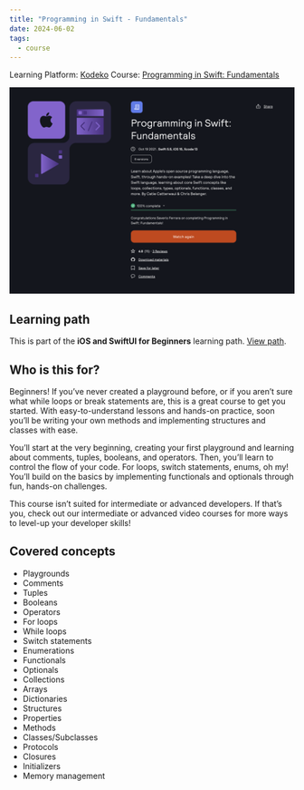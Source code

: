 ```yaml
---
title: "Programming in Swift - Fundamentals"
date: 2024-06-02
tags:
  - course
---
```

Learning Platform: [Kodeko](https://www.kodeco.com/)
Course: [Programming in Swift: Fundamentals](https://www.kodeco.com/28092971-programming-in-swift-fundamentals)

<!-- truncate -->

![Icon](certificate-programming-in-swift-fundamentals.png.png)

## Learning path

This is part of the **iOS and SwiftUI for Beginners** learning path. [View path](https://www.kodeco.com/ios/paths/learn).

## Who is this for?

Beginners! If you’ve never created a playground before, or if you aren’t sure what while loops or break statements are, this is a great course to get you started. With easy-to-understand lessons and hands-on practice, soon you’ll be writing your own methods and implementing structures and classes with ease.

You’ll start at the very beginning, creating your first playground and learning about comments, tuples, booleans, and operators. Then, you’ll learn to control the flow of your code. For loops, switch statements, enums, oh my! You’ll build on the basics by implementing functionals and optionals through fun, hands-on challenges.

This course isn’t suited for intermediate or advanced developers. If that’s you, check out our intermediate or advanced video courses for more ways to level-up your developer skills!

## Covered concepts

- Playgrounds
- Comments
- Tuples
- Booleans
- Operators
- For loops
- While loops
- Switch statements
- Enumerations
- Functionals
- Optionals
- Collections
- Arrays
- Dictionaries
- Structures
- Properties
- Methods
- Classes/Subclasses
- Protocols
- Closures
- Initializers
- Memory management
